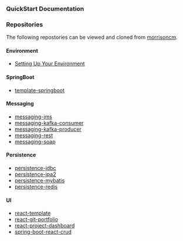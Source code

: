 ### QuickStart Documentation
### Repositories
The following repostories can be viewed and cloned from [morrisoncm](https://github.com/morrisoncm?tab=repositories).

#### Environment
* [Setting Up Your Environment]()

#### SpringBoot
* [template-springboot](https://github.com/morrisoncm/template-springboot/blob/main/README.md)

#### Messaging
* [messaging-jms](https://github.com/morrisoncm/messaging-jms/blob/main/README.md)
* [messaging-kafka-consumer](https://github.com/morrisoncm/messaging-kafka-consumer/blob/main/README.md)
* [messaging-kafka-producer](https://github.com/morrisoncm/messaging-kafka-producer/blob/main/README.md)
* [messaging-rest](https://github.com/morrisoncm/messaging-rest/blob/main/README.md)
* [messaging-soap](https://github.com/morrisoncm/persistence-soap/blob/main/README.md)

#### Persistence
* [persistence-jdbc](https://github.com/morrisoncm/persistence-jdbc/blob/main/README.md)
* [persistence-jpa2](https://github.com/morrisoncm/persistence-jpa2/blob/main/README.md)
* [persistence-mybatis](https://github.com/morrisoncm/persistence-mybatis/blob/main/README.md)
* [persistence-redis](https://github.com/morrisoncm/persistence-redis/blob/main/README.md)

#### UI
* [react-template](https://github.com/morrisoncm/react-template/blob/main/README.md)
* [react-git-portfolio](https://github.com/morrisoncm/react-git-portfolio/blob/main/README.md)
* [react-project-dashboard](https://github.com/morrisoncm/react-project-dashboard/blob/main/README.md)
* [spring-boot-react-crud](https://github.com/morrisoncm/spring-boot-react-crud/blob/main/README.md)

